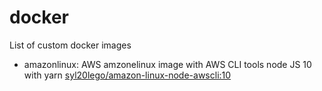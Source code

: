 # docker
List of custom docker images

+ amazonlinux:
  AWS amzonelinux image with AWS CLI tools
  node JS 10 with yarn
  [syl20lego/amazon-linux-node-awscli:10](https://hub.docker.com/repository/docker/syl20lego/amazon-linux-node-awscli/general])
